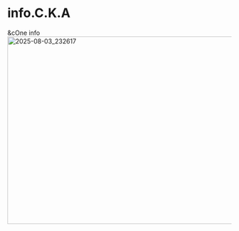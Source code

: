 # info.C.K.A
&cOne info <img width="1066" height="422" alt="2025-08-03_232617" src="https://github.com/user-attachments/assets/356a8dbb-a285-44ff-a90d-54e3076693ef" />

